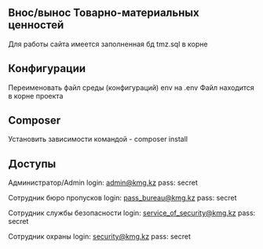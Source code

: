 ## Внос/вынос Товарно-материальных ценностей

Для работы сайта имеется заполненная бд tmz.sql в корне


## Конфигурации

Переименовать файл среды (конфигураций) env на .env
Файл находится в корне проекта

## Composer

Установить зависимости командой - composer install


## Доступы

Администратор/Admin
login: admin@kmg.kz
pass: secret

Сотрудник бюро пропусков
login: pass_bureau@kmg.kz
pass: secret

Сотрудник службы безопасности
login: service_of_security@kmg.kz
pass: secret

Сотрудник охраны
login: security@kmg.kz
pass: secret


